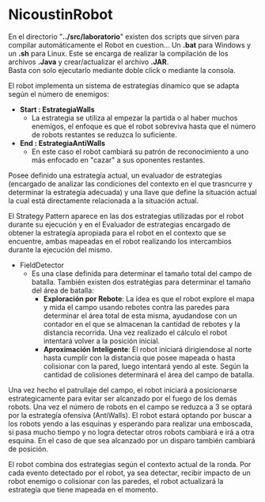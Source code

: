 
# NicoustinRobot 

En el directorio "**../src/laboratorio**" existen dos scripts que sirven para compilar automáticamente el Robot en cuestion... Un **.bat** para Windows y un **.sh** para Linux. Este se encarga de realizar la compilación de los archivos **.Java** y crear/actualizar el archivo **.JAR**.  
Basta con solo ejecutarlo mediante doble click o mediante la consola.
 
El robot implementa un sistema de estrategías dinamico que se adapta según el número de enemigos:
- **Start : EstrategiaWalls**
    - La estrategia se utiliza al empezar la partida o al haber muchos enemigos, el enfoque es que el robot sobreviva hasta que el número de robots restantes se reduzca lo suficiente.
- **End : EstrategiaAntiWalls**
    - En este caso el robot cambiará su patrón de reconocimiento a uno más enfocado en "cazar" a sus oponentes restantes.

Posee definido una estrategía actual, un evaluador de estrategias (encargado de analizar las condiciones del contexto en el que trasncurre y determinar la estrategía adecuada) y una llave que define la situación actual la cual está directamente relacionada a la situación actual.

El Strategy Pattern aparece en las dos estrategias utilizadas por el robot durante su ejecución y en el Evaluador de estrategias encargado de obtener la estrategía apropiada para el robot en el contexto que se encuentre, ambas mapeadas en el robot realizando los intercambios durante la ejecución del mismo.

- FieldDetector
  - Es una clase definida para determinar el tamaño total del campo de batalla. También existen dos estratégias para determinar el tamaño del área de batalla:
    - **Exploración por Rebote**: La ídea es que el robot explore el mapa y mida el campo usando rebotes contra las paredes para determinar el área total de esta misma, ayudandose con un contador en el que se almacenan la cantidad de rebotes y la distancia recorrida. Una vez realizado el cálculo el robot intentará volver a la posición inicial.
    - **Aproximación Inteligente**: El robot iniciará dirigiendose al norte hasta cumplir con la distancia que posee mapeada o hasta colisionar con la pared, luego intentará yendo al este. Según la cantidad de colisiones determinará el área del campo de batalla.

Una vez hecho el patrullaje del campo, el robot iniciará a posicionarse estrategicamente para evitar ser alcanzado por el fuego de los demás robots. Una vez el número de robots en el campo se reduzca a 3 se optará por la estrategía ofensiva (AntiWalls). El robot estará optando por buscar a los robots yendo a las esquinas y esperando para realizar una emboscada, si pasa mucho tiempo y no logra detectar otros robots cambiará e irá a otra esquina. En el caso de que sea alcanzado por un disparo también cambiará de posición. 

El robot combina dos estrategias según el contexto actual de la ronda. Por cada evento detectado por el robot, ya sea detectar, recibir impacto de un robot enemigo o colisionar con las paredes, el robot actualizará la estrategía que tiene mapeada en el momento.
